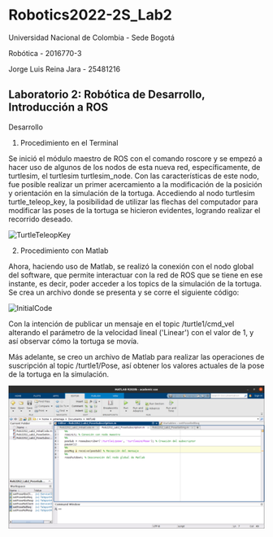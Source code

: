 # Robotics2022-2S_Lab2
Universidad Nacional de Colombia - 
Sede Bogotá

Robótica - 
2016770-3

Jorge Luis Reina Jara - 
25481216

## Laboratorio 2: Robótica de Desarrollo, Introducción a ROS

Desarrollo

1. Procedimiento en el Terminal

Se inició el módulo maestro de ROS con el comando roscore y se empezó a hacer uso de algunos de los nodos de esta nueva red, específicamente, de turtlesim, el turtlesim turtlesim_node.
Con las características de este nodo, fue posible realizar un primer acercamiento a la modificación de la posición y orientación en la simulación de la tortuga. Accediendo al nodo turtlesim turtle_teleop_key, la posibilidad de utilizar las flechas del computador para modificar las poses de la tortuga se hicieron evidentes, logrando realizar el recorrido deseado.

![TurtleTeleopKey](https://user-images.githubusercontent.com/65325610/191167477-5259e2ad-96a8-4bad-9d17-581a6a2e6b73.png)

2. Procedimiento con Matlab

Ahora, haciendo uso de Matlab, se realizó la conexión con el nodo global del software, que permite interactuar con la red de ROS que se tiene en ese instante, es decir, poder acceder a los topics de la simulación de la tortuga.
Se crea un archivo donde se presenta y se corre el siguiente código:

![InitialCode](https://user-images.githubusercontent.com/65325610/191168522-01f78161-fe5d-41a4-ba00-0ed2a7de7c10.png)

Con la intención de publicar un mensaje en el topic /turtle1/cmd_vel alterando el parámetro de la velocidad lineal ('Linear') con el valor de 1, y así observar cómo la tortuga se movía.

Más adelante, se creo un archivo de Matlab para realizar las operaciones de suscripción al topic /turtle1/Pose, así obtener los valores actuales de la pose de la tortuga en la simulación.

![PoseSubscriptionCode](https://github.com/JorgeLuis-RJ/Robotics2022-2S_Lab2/blob/main/Images_Rob2022-2S_Lab2/PoseSubscriptionCode.png?raw=true)
